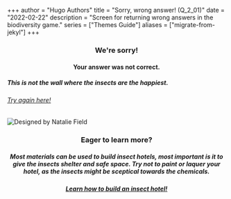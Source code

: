 +++
author = "Hugo Authors"
title = "Sorry, wrong answer! (Q_2_01)"
date = "2022-02-22"
description = "Screen for returning wrong answers in the biodiversity game."
series = ["Themes Guide"]
aliases = ["migrate-from-jekyl"]
+++

### <center> We're sorry! </center>
#### <center> Your answer was not correct. 
##### This is not the wall where the insects are the happiest. </center>
###### [Try again here!](https://biodivgame.github.io/archive/question-2_01/question-2_01/)

![Designed by Natalie Field](/img/insect-hotel.jpg)

### <center> Eager to learn more? </center>

##### <center> Most materials can be used to build insect hotels, most important is it to give the insects shelter and safe space. Try not to paint or laquer your hotel, as the insects might be sceptical towards the chemicals. </center>
##### <center> [Learn how to build an insect hotel!](https://www.nhm.uio.no/fakta/botanikk/nyheter/2016/lag-et-insektshotell.html) </center>



